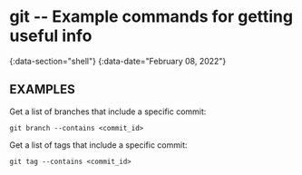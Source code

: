 # git -- Example commands for getting useful info
{:data-section="shell"}
{:data-date="February 08, 2022"}

## EXAMPLES

Get a list of branches that include a specific commit:

    git branch --contains <commit_id>

Get a list of tags that include a specific commit:

    git tag --contains <commit_id>
